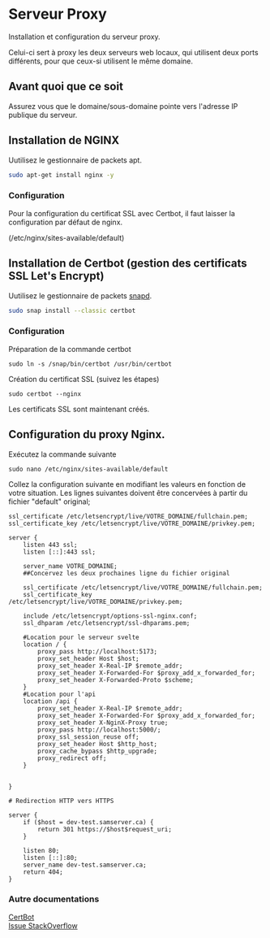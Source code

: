 # Serveur Proxy

Installation et configuration du serveur proxy.

Celui-ci sert à proxy les deux serveurs web locaux, qui utilisent deux ports différents, pour que ceux-si utilisent le même domaine.

## Avant quoi que ce soit
Assurez vous que le domaine/sous-domaine pointe vers l'adresse IP publique du serveur.

## Installation de NGINX

Uutilisez le gestionnaire de packets apt.

```bash
sudo apt-get install nginx -y
```

### Configuration

Pour la configuration du certificat SSL avec Certbot, il faut laisser la configuration par défaut de nginx.

(/etc/nginx/sites-available/default)

## Installation de Certbot (gestion des certificats SSL Let's Encrypt)

Uutilisez le gestionnaire de packets [snapd](https://certbot.eff.org/instructions?ws=nginx&os=ubuntufocal&tab=standard).
```bash
sudo snap install --classic certbot
```
### Configuration
Préparation de la commande certbot
```
sudo ln -s /snap/bin/certbot /usr/bin/certbot
```
Création du certificat SSL (suivez les étapes)
```
sudo certbot --nginx
```

Les certificats SSL sont maintenant créés.
## Configuration du proxy Nginx.

Exécutez la commande suivante
```
sudo nano /etc/nginx/sites-available/default
```
Collez la configuration suivante en modifiant les valeurs en fonction de votre situation.
Les lignes suivantes doivent être concervées à partir du fichier "default" original;
```
ssl_certificate /etc/letsencrypt/live/VOTRE_DOMAINE/fullchain.pem; 
ssl_certificate_key /etc/letsencrypt/live/VOTRE_DOMAINE/privkey.pem;
```

```                                                                                     
server {
    listen 443 ssl;
    listen [::]:443 ssl;

    server_name VOTRE_DOMAINE;
    ##Concervez les deux prochaines ligne du fichier original

    ssl_certificate /etc/letsencrypt/live/VOTRE_DOMAINE/fullchain.pem; 
    ssl_certificate_key /etc/letsencrypt/live/VOTRE_DOMAINE/privkey.pem;

    include /etc/letsencrypt/options-ssl-nginx.conf;
    ssl_dhparam /etc/letsencrypt/ssl-dhparams.pem;
    
    #Location pour le serveur svelte
    location / {
        proxy_pass http://localhost:5173;
        proxy_set_header Host $host;
        proxy_set_header X-Real-IP $remote_addr;
        proxy_set_header X-Forwarded-For $proxy_add_x_forwarded_for;
        proxy_set_header X-Forwarded-Proto $scheme;
    }
    #Location pour l'api
    location /api {
        proxy_set_header X-Real-IP $remote_addr;
        proxy_set_header X-Forwarded-For $proxy_add_x_forwarded_for;
        proxy_set_header X-NginX-Proxy true;
        proxy_pass http://localhost:5000/;
        proxy_ssl_session_reuse off;
        proxy_set_header Host $http_host;
        proxy_cache_bypass $http_upgrade;
        proxy_redirect off;
    }

    
}

# Redirection HTTP vers HTTPS

server {
    if ($host = dev-test.samserver.ca) {
        return 301 https://$host$request_uri;
    }

    listen 80;
    listen [::]:80;
    server_name dev-test.samserver.ca;
    return 404;
}

```

### Autre documentations
[CertBot](https://certbot.eff.org/instructions?ws=nginx&os=ubuntufocal&tab=standard)\
[Issue StackOverflow](https://stackoverflow.com/questions/44425654/nginx-react-node-lets-encrypt-how-to-point-nginx-at-my-react-app)
